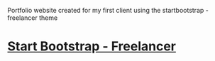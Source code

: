 Portfolio website created for my first client using the startbootstrap - freelancer theme

# [Start Bootstrap - Freelancer](https://startbootstrap.com/theme/freelancer/)

